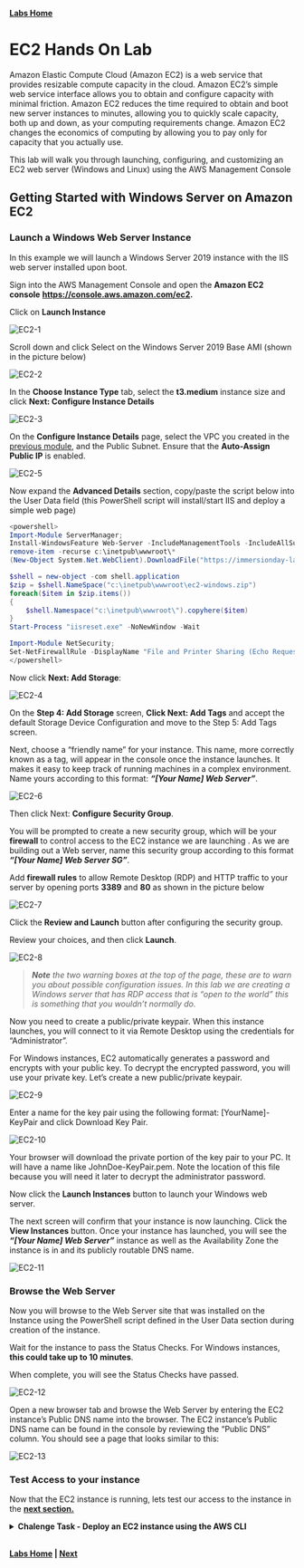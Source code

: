 **[Labs Home](../README.md)**

# **EC2 Hands On Lab**

Amazon Elastic Compute Cloud (Amazon EC2) is a web service that provides resizable compute capacity in the cloud. Amazon EC2’s simple web service interface allows you to obtain and configure capacity with minimal friction. Amazon EC2 reduces the time required to obtain and boot new server instances to minutes, allowing you to quickly scale capacity, both up and down, as your computing requirements change. Amazon EC2 changes the economics of computing by allowing you to pay only for capacity that you actually use.

This lab will walk you through launching, configuring, and customizing an EC2 web server (Windows and Linux) using the AWS Management Console

## **Getting Started with Windows Server on Amazon EC2**

### **Launch a Windows Web Server Instance**

In this example we will launch a Windows Server 2019 instance with the IIS web server installed upon boot.

Sign into the AWS Management Console and open the **Amazon EC2 console**  **https://console.aws.amazon.com/ec2.**

Click on **Launch Instance**

![EC2-1](ec2-1.PNG)

Scroll down and click Select on the Windows Server 2019 Base AMI (shown in the picture below)

![EC2-2](ec2-2.PNG)

In the **Choose Instance Type** tab, select the **t3.medium** instance size and click **Next: Configure Instance Details**

![EC2-3](ec2-3.PNG)

On the **Configure Instance Details** page, select the VPC you created in the [previous module](../vpclab/README.md), and the Public Subnet.  Ensure that the **Auto-Assign Public IP** is enabled.

![EC2-5](ec2-5.PNG)

Now expand the **Advanced Details** section, copy/paste the script below into the User Data field (this PowerShell script will install/start IIS and deploy a simple web page)

```powershell
<powershell>
Import-Module ServerManager;
Install-WindowsFeature Web-Server -IncludeManagementTools -IncludeAllSubFeature
remove-item -recurse c:\inetpub\wwwroot\*
(New-Object System.Net.WebClient).DownloadFile("https://immersionday-labs.s3.amazonaws.com/ec2-windows.zip", "c:\inetpub\wwwroot\ec2-windows.zip")

$shell = new-object -com shell.application
$zip = $shell.NameSpace("c:\inetpub\wwwroot\ec2-windows.zip")
foreach($item in $zip.items())
{
	$shell.Namespace("c:\inetpub\wwwroot\").copyhere($item)
}
Start-Process "iisreset.exe" -NoNewWindow -Wait

Import-Module NetSecurity;
Set-NetFirewallRule -DisplayName "File and Printer Sharing (Echo Request - ICMPv4-In)" -enabled True
</powershell>
```

Now click **Next: Add Storage**:
<br>

![EC2-4](ec2-4.PNG)

On the **Step 4: Add Storage** screen, **Click Next: Add Tags** and accept the default Storage Device Configuration and move to the Step 5: Add Tags screen.

Next, choose a “friendly name” for your instance. This name, more correctly known as a tag, will appear in the console once the instance launches. It makes it easy to keep track of running machines in a complex environment. Name yours according to this format: **_“[Your Name] Web Server”_**.

![EC2-6](ec2-6.PNG)

Then click Next: **Configure Security Group**.

You will be prompted to create a new security group, which will be your **firewall** to control access to the EC2 instance we are launching . As we are building out a Web server, name this security group according to this format **_“[Your Name] Web Server SG”_**.

Add **firewall rules** to allow Remote Desktop (RDP) and HTTP traffic to your server by opening ports **3389** and **80** as shown in the picture below

![EC2-7](ec2-7.PNG)

Click the **Review and Launch** button after configuring the security group.

Review your choices, and then click **Launch**.

![EC2-8](ec2-8.PNG)

 > _**Note** the two warning boxes at the top of the page, these are to warn you about possible configuration issues. In this lab we are creating a Windows server that has RDP access that is “open to the world” this is something that you wouldn’t normally do._

Now you need to create a public/private keypair.  When this instance launches, you will connect to it via Remote Desktop using the credentials for “Administrator”.  

For Windows instances, EC2 automatically generates a password and encrypts with your public key.  To decrypt the encrypted password, you will use your private key.   Let’s create a new public/private keypair.

![EC2-9](ec2-9.PNG)

Enter a name for the key pair using the following format: [YourName]-KeyPair and click Download Key Pair.

![EC2-10](ec2-10.PNG)

Your browser will download the private portion of the key pair to your PC.  It will have a name like JohnDoe-KeyPair.pem.  Note the location of this file because you will need it later to decrypt the administrator password.

Now click the **Launch Instances** button to launch your Windows web server.

The next screen will confirm that your instance is now launching.  Click the **View Instances** button. Once your instance has launched, you will see the **_“[Your Name] Web Server”_** instance as well as the Availability Zone the instance is in and its publicly routable DNS name.

![EC2-11](ec2-11.PNG)

### **Browse the Web Server**

Now you will browse to the Web Server site that was installed on the Instance using the PowerShell script defined in the User Data section during creation of the instance. 

Wait for the instance to pass the Status Checks.  For Windows instances, **this could take up to 10 minutes**.

When complete, you will see the Status Checks have passed.

![EC2-12](ec2-12.PNG)

Open a new browser tab and browse the Web Server by entering the EC2 instance’s Public DNS name into the browser.  The EC2 instance’s Public DNS name can be found in the console by reviewing the “Public DNS” column. You should see a page that looks similar to this:

![EC2-13](ec2-13.PNG)

### **Test Access to your instance**

Now that the EC2 instance is running, lets test our access to the instance in the **[next section.](TestingAccess.md)**

<Details>
<Summary><b>Chalenge Task - Deploy an EC2 instance using the AWS CLI</b></Summary>
<br>

```bash
aws ec2 ...
```
<br>
<b>Resources & Documentation</b>

* [AWS CLI Documentation](https://docs.aws.amazon.com/cli/latest/userguide/cli-services-ec2-instances.html)
* [AWS CLI Configuration](https://docs.aws.amazon.com/cli/latest/userguide/cli-chap-configure.html#cli-quick-configuration)

</Details>
<br>

**[Labs Home](../README.md) | [Next](TestingAccess.md)**